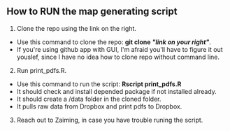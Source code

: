 How to RUN the map generating script
----------------------------------------
1. Clone the repo using the link on the right.
 * Use this command to clone the repo: __git clone *"link on your right"*__.
 * If you're using github app with GUI, I'm afraid you'll have to figure it out youslef, since I have no idea how to clone repo without command line. 
2. Run print_pdfs.R. 
 * Use this command to run the script: __Rscript print_pdfs.R__
 * It should check and install depended package if not installed already.
 * It should create a /data folder in the cloned folder.
 * It pulls raw data from Dropbox and print pdfs to Dropbox.
3. Reach out to Zaiming, in case you have trouble runing the script.
 

